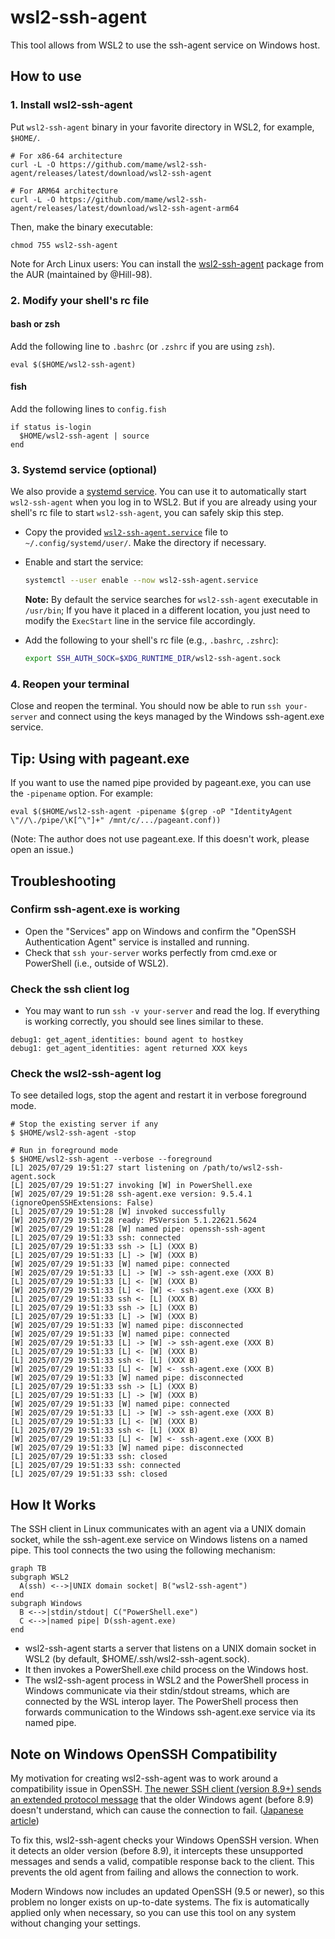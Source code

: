 # wsl2-ssh-agent

This tool allows from WSL2 to use the ssh-agent service on Windows host.

## How to use

### 1. Install wsl2-ssh-agent

Put `wsl2-ssh-agent` binary in your favorite directory in WSL2, for example, `$HOME/`.

```
# For x86-64 architecture
curl -L -O https://github.com/mame/wsl2-ssh-agent/releases/latest/download/wsl2-ssh-agent

# For ARM64 architecture
curl -L -O https://github.com/mame/wsl2-ssh-agent/releases/latest/download/wsl2-ssh-agent-arm64
```

Then, make the binary executable:

```
chmod 755 wsl2-ssh-agent
```

Note for Arch Linux users: You can install the [wsl2-ssh-agent](https://aur.archlinux.org/packages/wsl2-ssh-agent) package from the AUR (maintained by @Hill-98).

### 2. Modify your shell's rc file

#### bash or zsh

Add the following line to `.bashrc` (or `.zshrc` if you are using `zsh`).

```
eval $($HOME/wsl2-ssh-agent)
```

#### fish

Add the following lines to `config.fish`

```
if status is-login
  $HOME/wsl2-ssh-agent | source
end
```

### 3. Systemd service (optional)

We also provide a [systemd service](extras/systemd/user/wsl2-ssh-agent.service). You can use it to automatically start `wsl2-ssh-agent` when you log in to WSL2. But if you are already using your shell's rc file to start `wsl2-ssh-agent`, you can safely skip this step.

* Copy the provided [`wsl2-ssh-agent.service`](extras/systemd/user/wsl2-ssh-agent.service)  file to `~/.config/systemd/user/`.
Make the directory if necessary.

* Enable and start the service:

  ```sh
  systemctl --user enable --now wsl2-ssh-agent.service
  ```

  **Note:** By default the service searches for `wsl2-ssh-agent` executable in `/usr/bin`;
  If you have it placed in a different location, you just need to modify the `ExecStart` line in the service file accordingly.

* Add the following to your shell's rc file (e.g., `.bashrc`, `.zshrc`):

  ```sh
  export SSH_AUTH_SOCK=$XDG_RUNTIME_DIR/wsl2-ssh-agent.sock
  ```

### 4. Reopen your terminal

Close and reopen the terminal.
You should now be able to run `ssh your-server` and connect using the keys managed by the Windows ssh-agent.exe service.

## Tip: Using with pageant.exe

If you want to use the named pipe provided by pageant.exe, you can use the `-pipename` option.
For example:

```
eval $($HOME/wsl2-ssh-agent -pipename $(grep -oP "IdentityAgent \"//\./pipe/\K[^\"]+" /mnt/c/.../pageant.conf))
```

(Note: The author does not use pageant.exe. If this doesn't work, please open an issue.)

## Troubleshooting

### Confirm ssh-agent.exe is working

* Open the "Services" app on Windows and confirm the "OpenSSH Authentication Agent" service is installed and running.
* Check that `ssh your-server` works perfectly from cmd.exe or PowerShell (i.e., outside of WSL2).

### Check the ssh client log

* You may want to run `ssh -v your-server` and read the log. If everything is working correctly, you should see lines similar to these.

```
debug1: get_agent_identities: bound agent to hostkey
debug1: get_agent_identities: agent returned XXX keys
```

### Check the wsl2-ssh-agent log

To see detailed logs, stop the agent and restart it in verbose foreground mode.

```
# Stop the existing server if any
$ $HOME/wsl2-ssh-agent -stop

# Run in foreground mode
$ $HOME/wsl2-ssh-agent --verbose --foreground
[L] 2025/07/29 19:51:27 start listening on /path/to/wsl2-ssh-agent.sock
[L] 2025/07/29 19:51:27 invoking [W] in PowerShell.exe
[W] 2025/07/29 19:51:28 ssh-agent.exe version: 9.5.4.1 (ignoreOpenSSHExtensions: False)
[L] 2025/07/29 19:51:28 [W] invoked successfully
[W] 2025/07/29 19:51:28 ready: PSVersion 5.1.22621.5624
[W] 2025/07/29 19:51:28 [W] named pipe: openssh-ssh-agent
[L] 2025/07/29 19:51:33 ssh: connected
[L] 2025/07/29 19:51:33 ssh -> [L] (XXX B)
[L] 2025/07/29 19:51:33 [L] -> [W] (XXX B)
[W] 2025/07/29 19:51:33 [W] named pipe: connected
[W] 2025/07/29 19:51:33 [L] -> [W] -> ssh-agent.exe (XXX B)
[L] 2025/07/29 19:51:33 [L] <- [W] (XXX B)
[W] 2025/07/29 19:51:33 [L] <- [W] <- ssh-agent.exe (XXX B)
[L] 2025/07/29 19:51:33 ssh <- [L] (XXX B)
[L] 2025/07/29 19:51:33 ssh -> [L] (XXX B)
[L] 2025/07/29 19:51:33 [L] -> [W] (XXX B)
[W] 2025/07/29 19:51:33 [W] named pipe: disconnected
[W] 2025/07/29 19:51:33 [W] named pipe: connected
[W] 2025/07/29 19:51:33 [L] -> [W] -> ssh-agent.exe (XXX B)
[L] 2025/07/29 19:51:33 [L] <- [W] (XXX B)
[L] 2025/07/29 19:51:33 ssh <- [L] (XXX B)
[W] 2025/07/29 19:51:33 [L] <- [W] <- ssh-agent.exe (XXX B)
[W] 2025/07/29 19:51:33 [W] named pipe: disconnected
[L] 2025/07/29 19:51:33 ssh -> [L] (XXX B)
[L] 2025/07/29 19:51:33 [L] -> [W] (XXX B)
[W] 2025/07/29 19:51:33 [W] named pipe: connected
[W] 2025/07/29 19:51:33 [L] -> [W] -> ssh-agent.exe (XXX B)
[L] 2025/07/29 19:51:33 [L] <- [W] (XXX B)
[L] 2025/07/29 19:51:33 ssh <- [L] (XXX B)
[W] 2025/07/29 19:51:33 [L] <- [W] <- ssh-agent.exe (XXX B)
[W] 2025/07/29 19:51:33 [W] named pipe: disconnected
[L] 2025/07/29 19:51:33 ssh: closed
[L] 2025/07/29 19:51:33 ssh: connected
[L] 2025/07/29 19:51:33 ssh: closed
```

## How It Works

The SSH client in Linux communicates with an agent via a UNIX domain socket, while the ssh-agent.exe service on Windows listens on a named pipe. This tool connects the two using the following mechanism:

```mermaid
graph TB
subgraph WSL2
  A(ssh) <-->|UNIX domain socket| B("wsl2-ssh-agent")
end
subgraph Windows
  B <-->|stdin/stdout| C("PowerShell.exe")
  C <-->|named pipe| D(ssh-agent.exe)
end
```

* wsl2-ssh-agent starts a server that listens on a UNIX domain socket in WSL2 (by default, $HOME/.ssh/wsl2-ssh-agent.sock).
* It then invokes a PowerShell.exe child process on the Windows host.
* The wsl2-ssh-agent process in WSL2 and the PowerShell process in Windows communicate via their stdin/stdout streams, which are connected by the WSL interop layer. The PowerShell process then forwards communication to the Windows ssh-agent.exe service via its named pipe.

## Note on Windows OpenSSH Compatibility

My motivation for creating wsl2-ssh-agent was to work around a compatibility issue in OpenSSH. [The newer SSH client (version 8.9+) sends an extended protocol message](https://github.com/openssh/openssh-portable/blob/master/PROTOCOL.agent) that the older Windows agent (before 8.9) doesn't understand, which can cause the connection to fail. ([Japanese article](https://zenn.dev/qnighy/articles/8b992970b86653))

To fix this, wsl2-ssh-agent checks your Windows OpenSSH version. When it detects an older version (before 8.9), it intercepts these unsupported messages and sends a valid, compatible response back to the client. This prevents the old agent from failing and allows the connection to work.

Modern Windows now includes an updated OpenSSH (9.5 or newer), so this problem no longer exists on up-to-date systems. The fix is automatically applied only when necessary, so you can use this tool on any system without changing your settings.